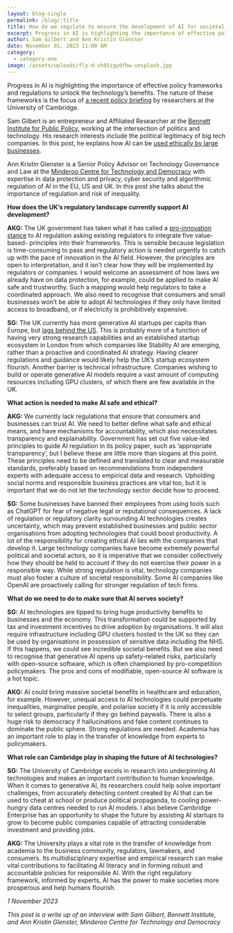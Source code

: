 ```yaml
---
layout: blog-single
permalink: /blog/:title
title: How do we regulate to ensure the development of AI for societal benefit?
excerpt: Progress in AI is highlighting the importance of effective policy frameworks and regulations to unlock the technology’s benefits. The nature of these frameworks is the focus of a new policy briefing by researchers at the University of Cambridge.
author: Sam Gilbert and Ann Kristin Glenster
date: November 01, 2023 11:00 AM
category:
  - category-one
image: /assets/uploads/fly-d-vh91igy0fhw-unsplash.jpg
---
```

Progress in AI is highlighting the importance of effective policy frameworks and regulations to unlock the technology’s benefits. The nature of these frameworks is the focus of [a recent policy briefing](https://www.mctd.ac.uk/which-path-should-the-uk-take-to-build-national-capability-for-generative-ai/) by researchers at the University of Cambridge.

Sam Gilbert is an entrepreneur and Affiliated Researcher at the [Bennett Institute for Public Policy](https://www.bennettinstitute.cam.ac.uk), working at the intersection of politics and technology. His research interests include the political legitimacy of big tech companies. In this post, he explains how AI can be [used ethically by large businesses](https://executiveguide.ai).

Ann Kristin Glenster is a Senior Policy Advisor on Technology Governance and Law at the [Minderoo Centre for Technology and Democracy](https://www.mctd.ac.uk) with expertise in data protection and privacy, cyber security and algorithmic regulation of AI in the EU, US and UK. In this post she talks about the importance of regulation and risk of inequality. 

**How does the UK’s regulatory landscape currently support AI development?**

**AKG:** The UK government has taken what it has called a [pro-innovation stance](https://www.gov.uk/government/publications/ai-regulation-a-pro-innovation-approach/white-paper) to AI regulation asking existing regulators to integrate five value-based- principles into their frameworks. This is sensible because legislation is time-consuming to pass and regulatory action is needed urgently to catch up with the pace of innovation in the AI field. However, the principles are open to interpretation, and it isn’t clear how they will be implemented by regulators or companies. I would welcome an assessment of how laws we already have on data protection, for example, could be applied to make AI safe and trustworthy. Such a mapping would help regulators to take a coordinated approach. We also need to recognise that consumers and small businesses won’t be able to adopt AI technologies if they only have limited access to broadband, or if electricity is prohibitively expensive.

**SG:** The UK currently has more generative AI startups per capita than Europe, but [lags behind the US](https://app.dealroom.co/lists/33530/list). This is probably more of a function of having very strong research capabilities and an established startup ecosystem in London from which companies like Stability AI are emerging, rather than a proactive and coordinated AI strategy. Having clearer regulations and guidance would likely help the UK’s startup ecosystem flourish. Another barrier is technical infrastructure. Companies wishing to build or operate generative AI models require a vast amount of computing resources including GPU clusters, of which there are few available in the UK.

**What action is needed to make AI safe and ethical?**

**AKG:** We currently lack regulations that ensure that consumers and businesses can trust AI. We need to better define what safe and ethical means, and have mechanisms for accountability, which also necessitates transparency and explainability. Government has set out five value-led principles to guide AI regulation in its policy paper, such as ‘appropriate transparency’, but I believe these are little more than slogans at this point. These principles need to be defined and translated to clear and measurable standards, preferably based on recommendations from independent experts with adequate access to empirical data and research. Upholding social norms and responsible business practices are vital too, but it is important that we do not let the technology sector decide how to proceed.

**SG:** Some businesses have banned their employees from using tools such as ChatGPT for fear of negative legal or reputational consequences. A lack of regulation or regulatory clarity surrounding AI technologies creates uncertainty, which may prevent established businesses and public sector organisations from adopting technologies that could boost productivity. A lot of the responsibility for creating ethical AI lies with the companies that develop it. Large technology companies have become extremely powerful political and societal actors, so it is imperative that we consider collectively how they should be held to account if they do not exercise their power in a responsible way. While strong regulation is vital, technology companies must also foster a culture of societal responsibility. Some AI companies like OpenAI are proactively calling for stronger regulation of tech firms.

**What do we need to do to make sure that AI serves society?**

**SG:** AI technologies are tipped to bring huge productivity benefits to businesses and the economy. This transformation could be supported by tax and investment incentives to drive adoption by organisations. It will also require infrastructure including GPU clusters hosted in the UK so they can be used by organisations in possession of sensitive data including the NHS. If this happens, we could see incredible societal benefits. But we also need to recognise that generative AI opens up safety-related risks, particularly with open-source software, which is often championed by pro-competition policymakers. The pros and cons of modifiable, open-source AI software is a hot topic.

**AKG:** AI could bring massive societal benefits in healthcare and education, for example. However, unequal access to AI technologies could perpetuate inequalities, marginalise people, and polarise society if it is only accessible to select groups, particularly if they go behind paywalls. There is also a huge risk to democracy if hallucinations and fake content continues to dominate the public sphere. Strong regulations are needed. Academia has an important role to play in the transfer of knowledge from experts to policymakers.

**What role can Cambridge play in shaping the future of AI technologies?**

**SG:** The University of Cambridge excels in research into underpinning AI technologies and makes an important contribution to human knowledge. When it comes to generative AI, its researchers could help solve important challenges, from accurately detecting content created by AI that can be used to cheat at school or produce political propaganda, to cooling power-hungry data centres needed to run AI models. I also believe Cambridge Enterprise has an opportunity to shape the future by assisting AI startups to grow to become public companies capable of attracting considerable investment and providing jobs.

**AKG:** The University plays a vital role in the transfer of knowledge from academia to the business community, regulators, lawmakers, and consumers. Its multidisciplinary expertise and empirical research can make vital contributions to facilitating AI literacy and in forming robust and accountable policies for responsible AI. With the right regulatory framework, informed by experts, AI has the power to make societies more prosperous and help humans flourish.


*1 November 2023*

*This post is a write up of an interview with Sam Gilbert, Bennett Institute, and Ann Kristin Glenster, Minderoo Centre for Technology and Democracy*
